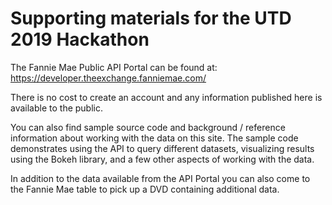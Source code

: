 # Supporting materials for the UTD 2019 Hackathon

The Fannie Mae Public API Portal can be found at: https://developer.theexchange.fanniemae.com/

There is no cost to create an account and any information published here is available to the public.

You can also find sample source code and background / reference information about working with the data on this site.
The sample code demonstrates using the API to query different datasets, visualizing results using the Bokeh library, and a few other aspects of working with the data.

In addition to the data available from the API Portal you can also come to the Fannie Mae table to pick up a DVD containing additional data.


